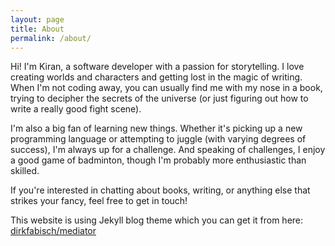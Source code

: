 ```yaml
---
layout: page
title: About
permalink: /about/
---
```


Hi! I'm Kiran, a software developer with a passion for storytelling. I love creating worlds and characters and getting lost in the magic of writing. When I'm not coding away, you can usually find me with my nose in a book, trying to decipher the secrets of the universe (or just figuring out how to write a really good fight scene).

I'm also a big fan of learning new things.  Whether it's picking up a new programming language or attempting to juggle (with varying degrees of success), I'm always up for a challenge. And speaking of challenges, I enjoy a good game of badminton, though I'm probably more enthusiastic than skilled.

If you're interested in chatting about books, writing, or anything else that strikes your fancy, feel free to get in touch!

This website is using Jekyll blog theme which you can get it from here: [dirkfabisch/mediator](https://github.com/dirkfabisch/mediator)